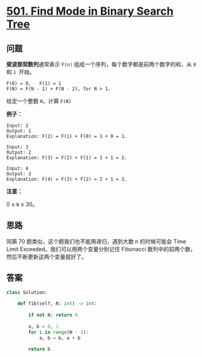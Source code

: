 # [501. Find Mode in Binary Search Tree](https://leetcode.com/problems/find-mode-in-binary-search-tree/)

## 问题

**斐波那契数列**通常表示 `F(n)` 组成一个序列，每个数字都是前两个数字的和，从 `0` 和 `1 `开始。

```
F(0) = 0,   F(1) = 1
F(N) = F(N - 1) + F(N - 2), for N > 1.
```

给定一个整数 `N`，计算 `F(N)`

**例子：**

```
Input: 2
Output: 1
Explanation: F(2) = F(1) + F(0) = 1 + 0 = 1.

Input: 3
Output: 2
Explanation: F(3) = F(2) + F(1) = 1 + 1 = 2.

Input: 4
Output: 3
Explanation: F(4) = F(3) + F(2) = 2 + 1 = 3.
```

**注意：**

0 ≤ `N` ≤ 30。

## 思路

同第 70 题类似，这个题我们也不能用递归，遇到大数 n 的时候可能会 Time Limit Exceeded。我们可以用两个变量分别记住 Fibonacci 数列中的前两个数，然后不断更新这两个变量就好了。

## 答案

```python
class Solution:
    
    def fib(self, N: int) -> int:
        
        if not N: return 0
        
        a, b = 0, 1
        for i in range(N - 1):
            a, b = b, a + b
            
        return b
```